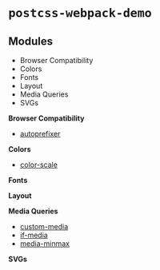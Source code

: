 # `postcss-webpack-demo`

## Modules

- Browser Compatibility
- Colors
- Fonts
- Layout
- Media Queries
- SVGs

**Browser Compatibility**

- [autoprefixer](https://github.com/postcss/autoprefixer)

**Colors**

- [color-scale](https://github.com/kristoferjoseph/postcss-color-scale)

**Fonts**

**Layout**

**Media Queries**

- [custom-media](https://github.com/postcss/postcss-custom-media)
- [if-media](https://github.com/arccoza/postcss-if-media)
- [media-minmax](https://github.com/postcss/postcss-media-minmax)

**SVGs**
